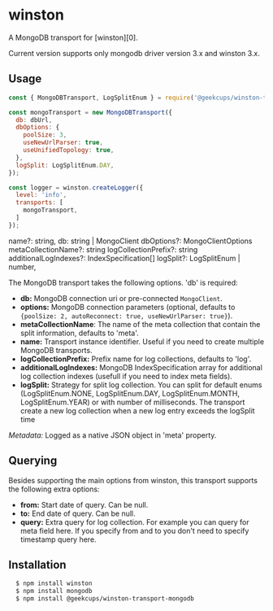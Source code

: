 # winston

A MongoDB transport for [winston][0].

Current version supports only mongodb driver version 3.x and winston 3.x.

## Usage
``` js
const { MongoDBTransport, LogSplitEnum } = require('@geekcups/winston-transport-mongodb');

const mongoTransport = new MongoDBTransport({
  db: dbUrl,
  dbOptions: {
    poolSize: 3,
    useNewUrlParser: true,
    useUnifiedTopology: true,
  },
  logSplit: LogSplitEnum.DAY,
});

const logger = winston.createLogger({
  level: 'info',
  transports: [
    mongoTransport,
  ]
});
```

name?: string,
  db: string | MongoClient
  dbOptions?: MongoClientOptions
  metaCollectionName?: string
  logCollectionPrefix?: string
  additionalLogIndexes?: IndexSpecification[]
  logSplit?: LogSplitEnum | number,

The MongoDB transport takes the following options. 'db' is required:

* __db:__ MongoDB connection uri or pre-connected `MongoClient`.
* __options:__ MongoDB connection parameters (optional, defaults to
`{poolSize: 2, autoReconnect: true, useNewUrlParser: true}`).
* __metaCollectionName__: The name of the meta collection that contain the split information,
defaults to 'meta'.
* __name:__ Transport instance identifier. Useful if you need to create multiple
MongoDB transports.
* __logCollectionPrefix:__ Prefix name for log collections, defaults to 'log'.
* __additionalLogIndexes:__ MongoDB IndexSpecification array for additional log collection indexes (usefull if you need to index meta fields).
* __logSplit:__ Strategy for split log collection. You can split for default enums (LogSplitEnum.NONE, LogSplitEnum.DAY, LogSplitEnum.MONTH, LogSplitEnum.YEAR) or with number of milliseconds. The transport create a new log collection when a new log entry exceeds the logSplit time

*Metadata:* Logged as a native JSON object in 'meta' property.

## Querying

Besides supporting the main options from winston, this transport supports the
following extra options:

* __from:__ Start date of query. Can be null.
* __to:__ End date of query. Can be null.
* __query:__ Extra query for log collection. For example you can query for meta field here. If you specify from and to you don't need to specify timestamp query here.

## Installation

``` bash
  $ npm install winston
  $ npm install mongodb
  $ npm install @geekcups/winston-transport-mongodb
```
